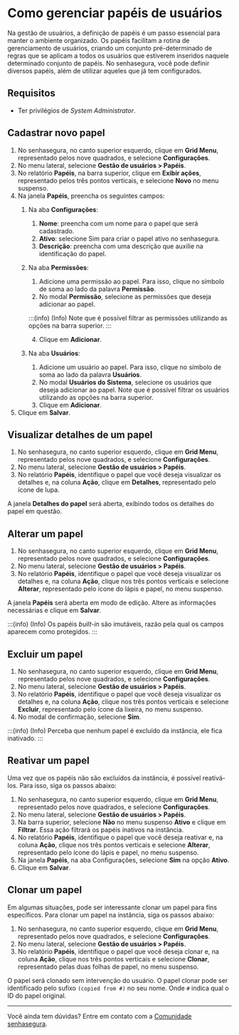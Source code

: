 # Como gerenciar papéis de usuários

Na gestão de usuários, a definição de papéis é um passo essencial para manter o ambiente organizado. Os papéis facilitam a rotina de gerenciamento de usuários, criando um conjunto pré-determinado de regras que se aplicam a todos os usuários que estiverem inseridos naquele determinado conjunto de papéis. No senhasegura, você pode definir diversos papéis, além de utilizar aqueles que já tem configurados.

## Requisitos

* Ter privilégios de *System Administrator*.

## Cadastrar novo papel

1. No senhasegura, no canto superior esquerdo, clique em **Grid Menu**, representado pelos nove quadrados, e selecione **Configurações**.  
2. No menu lateral, selecione **Gestão de usuários \> Papéis**.  
3. No relatório **Papéis**, na barra superior, clique em **Exibir ações**, representado pelos três pontos verticais, e selecione **Novo** no menu suspenso.  
4. Na janela **Papéis**, preencha os seguintes campos:  
   1. Na aba **Configurações**:  
      1. **Nome**: preencha com um nome para o papel que será cadastrado.  
      2. **Ativo**: selecione Sim para criar o papel ativo no senhasegura.  
      3. **Descrição**: preencha com uma descrição que auxilie na identificação do papel.  
   2. Na aba **Permissões**:  
      1. Adicione uma permissão ao papel. Para isso, clique no símbolo de soma ao lado da palavra **Permissão**.  
      2. No modal **Permissão**, selecione as permissões que deseja adicionar ao papel. 
      
      :::(info) (Info) 
      Note que é possível filtrar as permissões utilizando as opções na barra superior. 
      :::
      
      4. Clique em **Adicionar**.  
   3. Na aba **Usuários**:  
      1. Adicione um usuário ao papel. Para isso, clique no símbolo de soma ao lado da palavra **Usuários**.  
      2. No modal **Usuários do Sistema**, selecione os usuários que deseja adicionar ao papel. Note que é possível filtrar os usuários utilizando as opções na barra superior.  
      3. Clique em **Adicionar**.  
5. Clique em **Salvar**.

## Visualizar detalhes de um papel

1. No senhasegura, no canto superior esquerdo, clique em **Grid Menu**, representado pelos nove quadrados, e selecione **Configurações**.  
2. No menu lateral, selecione **Gestão de usuários \> Papéis**.  
3. No relatório **Papéis**, identifique o papel que você deseja visualizar os detalhes e, na coluna **Ação**, clique em **Detalhes**, representado pelo ícone de lupa.

A janela **Detalhes do papel** será aberta, exibindo todos os detalhes do papel em questão.

## Alterar um papel

1. No senhasegura, no canto superior esquerdo, clique em **Grid Menu**, representado pelos nove quadrados, e selecione **Configurações**.  
2. No menu lateral, selecione **Gestão de usuários \> Papéis**.  
3. No relatório **Papéis**, identifique o papel que você deseja visualizar os detalhes e, na coluna **Ação**, clique nos três pontos verticais e selecione **Alterar**, representado pelo ícone do lápis e papel, no menu suspenso.

A janela **Papéis** será aberta em modo de edição. Altere as informações necessárias e clique em **Salvar**.

:::(info) (Info)
Os papéis *built-in* são imutáveis, razão pela qual os campos aparecem como protegidos.
:::

## Excluir um papel

1. No senhasegura, no canto superior esquerdo, clique em **Grid Menu**, representado pelos nove quadrados, e selecione **Configurações**.  
2. No menu lateral, selecione **Gestão de usuários \> Papéis**.  
3. No relatório **Papéis**, identifique o papel que você deseja visualizar os detalhes e, na coluna **Ação**, clique nos três pontos verticais e selecione **Excluir**, representado pelo ícone da lixeira, no menu suspenso.  
4. No modal de confirmação, selecione **Sim**.

:::(info) (Info)
Perceba que nenhum papel é excluído da instância, ele fica inativado.
:::

## Reativar um papel

Uma vez que os papéis não são excluídos da instância, é possível reativá-los. Para isso, siga os passos abaixo:

1. No senhasegura, no canto superior esquerdo, clique em **Grid Menu**, representado pelos nove quadrados, e selecione **Configurações**.  
2. No menu lateral, selecione **Gestão de usuários \> Papéis**.  
3. Na barra superior, selecione **Não** no menu suspenso **Ativo** e clique em **Filtrar**. Essa ação filtrará os papéis inativos na instância.  
4. No relatório **Papéis**, identifique o papel que você deseja reativar e, na coluna **Ação**, clique nos três pontos verticais e selecione **Alterar**, representado pelo ícone do lápis e papel, no menu suspenso.  
5. Na janela **Papéis**, na aba Configurações, selecione **Sim** na opção **Ativo**.  
6. Clique em **Salvar**.

## Clonar um papel

Em algumas situações, pode ser interessante clonar um papel para fins específicos. Para clonar um papel na instância, siga os passos abaixo:

1. No senhasegura, no canto superior esquerdo, clique em **Grid Menu**, representado pelos nove quadrados, e selecione **Configurações**.  
2. No menu lateral, selecione **Gestão de usuários \> Papéis**.  
3. No relatório **Papéis**, identifique o papel que você deseja clonar e, na coluna **Ação**, clique nos três pontos verticais e selecione **Clonar**, representado pelas duas folhas de papel, no menu suspenso.

O papel será clonado sem intervenção do usuário. O papel clonar pode ser identificado pelo sufixo `(copied from #)` no seu nome. Onde `#` indica qual o ID do papel original.  

---

Você ainda tem dúvidas? Entre em contato com a [Comunidade senhasegura](https://community.senhasegura.io/).